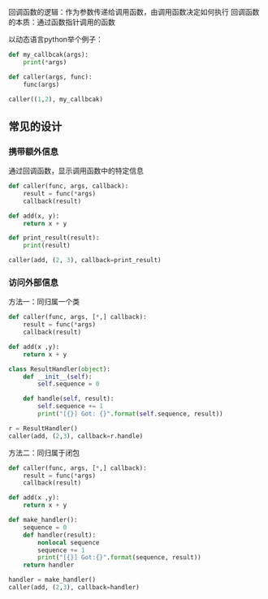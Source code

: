 回调函数的逻辑：作为参数传递给调用函数，由调用函数决定如何执行
回调函数的本质：通过函数指针调用的函数

以动态语言python举个例子：

```python
def my_callbcak(args):
    print(*args)

def caller(args, func):
    func(args)

caller((1,2), my_callbcak)
```
## 常见的设计

### 携带额外信息
通过回调函数，显示调用函数中的特定信息

```python
def caller(func, args, callback):
    result = func(*args)
    callback(result)

def add(x, y):
    return x + y

def print_result(result):
    print(result)

caller(add, (2, 3), callback=print_result)
```

### 访问外部信息
方法一：同归属一个类
```python
def caller(func, args, [*,] callback):
    result = func(*args)
    callback(result)

def add(x ,y):
    return x + y

class ResultHandler(object):
    def __init__(self):
        self.sequence = 0

    def handle(self, result):
        self.sequence += 1
        print("[{}] Got: {}".format(self.sequence, result))

r = ResultHandler()
caller(add, (2,3), callback=r.handle)
```

方法二：同归属于闭包
```python
def caller(func, args, [*,] callback):
    result = func(*args)
    callback(result)

def add(x ,y):
    return x + y

def make_handler():
    sequence = 0
    def handler(result):
        nonlocal sequence
        sequence += 1
        print("[{}] Got:{}".format(sequence, result))
    return handler

handler = make_handler()
caller(add, (2,3), callback=handler)
```
